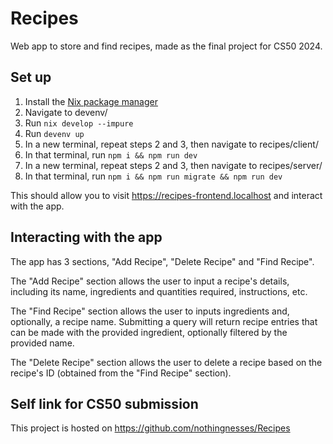 # Recipes
Web app to store and find recipes, made as the final project for CS50 2024.

## Set up
1. Install the [Nix package manager](https://nixos.org/download/#nix-install-linux)
2. Navigate to devenv/
3. Run `nix develop --impure`
4. Run `devenv up`
5. In a new terminal, repeat steps 2 and 3, then navigate to recipes/client/
6. In that terminal, run `npm i && npm run dev`
5. In a new terminal, repeat steps 2 and 3, then navigate to recipes/server/
7. In that terminal, run `npm i && npm run migrate && npm run dev`

This should allow you to visit https://recipes-frontend.localhost and interact with the app.

## Interacting with the app
The app has 3 sections, "Add Recipe", "Delete Recipe" and "Find Recipe".

The "Add Recipe" section allows the user to input a recipe's details, including its name, ingredients and quantities required, instructions, etc.

The "Find Recipe" section allows the user to inputs ingredients and, optionally, a recipe name. Submitting a query will return recipe entries that can be made with the provided ingredient, optionally filtered by the provided name.

The "Delete Recipe" section allows the user to delete a recipe based on the recipe's ID (obtained from the "Find Recipe" section).

## Self link for CS50 submission
This project is hosted on https://github.com/nothingnesses/Recipes